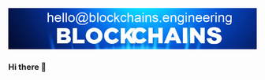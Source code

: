<picture>
 <source media="(prefers-color-scheme: dark)" srcset="blockchains-engineering-banner.png">
 <source media="(prefers-color-scheme: light)" srcset="blockchains-engineering-banner.png">
 <img alt="blockchains.engineering" src="blockchains-engineering-banner.png">
</picture>



### Hi there 👋

<!--
**blockchains-engineering/blockchains-engineering** is a ✨ _special_ ✨ repository because its `README.md` (this file) appears on your GitHub profile.

Here are some ideas to get you started:

- 🔭 I’m currently working on ...
- 🌱 I’m currently learning ...
- 👯 I’m looking to collaborate on ...
- 🤔 I’m looking for help with ...
- 💬 Ask me about ...
- 📫 How to reach me: ...
- 😄 Pronouns: ...
- ⚡ Fun fact: ...
-->
